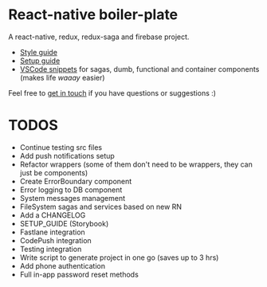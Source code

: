 # React-native boiler-plate

A react-native, redux, redux-saga and firebase project.

* [Style guide](./STYLE_GUIDE.md)
* [Setup guide](./SETUP_GUIDE.md)
* [VSCode snippets](./snippets.json) for sagas, dumb, functional and container components (makes life _waaay_ easier)

Feel free to [get in touch](mailto:shaun@aux.co.za) if you have questions or suggestions :)

# TODOS

* Continue testing src files
* Add push notifications setup
* Refactor wrappers (some of them don't need to be wrappers, they can just be components)
* Create ErrorBoundary component
* Error logging to DB component
* System messages management
* FileSystem sagas and services based on new RN
* Add a CHANGELOG
* SETUP_GUIDE (Storybook)
* Fastlane integration
* CodePush integration
* Testing integration
* Write script to generate project in one go (saves up to 3 hrs)
* Add phone authentication
* Full in-app password reset methods
